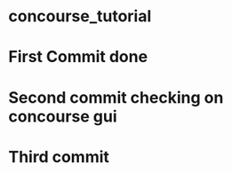 # concourse_tutorial

# First Commit done

# Second commit checking on concourse gui

# Third commit
